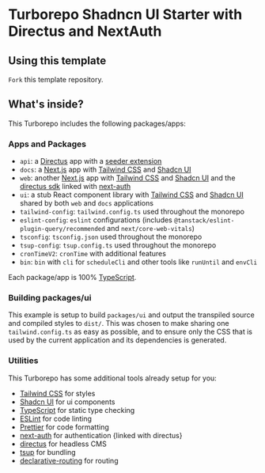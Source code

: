 # Turborepo Shadncn UI Starter with Directus and NextAuth

## Using this template

`Fork` this template repository.

## What's inside?

This Turborepo includes the following packages/apps:

### Apps and Packages

- `api`: a [Directus](https://directus.io/) app with a [seeder extension](https://github.com/ChappIO/directus-extension-seed)
- `docs`: a [Next.js](https://nextjs.org/) app with [Tailwind CSS](https://tailwindcss.com/) and [Shadcn UI](https://ui.shadcn.com/)
- `web`: another [Next.js](https://nextjs.org/) app with [Tailwind CSS](https://tailwindcss.com/) and [Shadcn UI](https://ui.shadcn.com/) and the [directus sdk](https://docs.directus.io/guides/sdk/getting-started.html) linked with [next-auth](https://next-auth.js.org/)
- `ui`: a stub React component library with [Tailwind CSS](https://tailwindcss.com/) and [Shadcn UI](https://ui.shadcn.com/) shared by both `web` and `docs` applications
- `tailwind-config`: `tailwind.config.ts` used throughout the monorepo
- `eslint-config`: `eslint` configurations (includes `@tanstack/eslint-plugin-query/recommended` and `next/core-web-vitals`)
- `tsconfig`: `tsconfig.json` used throughout the monorepo
- `tsup-config`: `tsup.config.ts` used throughout the monorepo
- `cronTimeV2`: `cronTime` with additional features
- `bin`: `bin` with `cli` for `scheduleCli` and other tools like `runUntil` and `envCli`

Each package/app is 100% [TypeScript](https://www.typescriptlang.org/).

### Building packages/ui

This example is setup to build `packages/ui` and output the transpiled source and compiled styles to `dist/`. This was chosen to make sharing one `tailwind.config.ts` as easy as possible, and to ensure only the CSS that is used by the current application and its dependencies is generated.

### Utilities

This Turborepo has some additional tools already setup for you:

- [Tailwind CSS](https://tailwindcss.com/) for styles
- [Shadcn UI](https://ui.shadcn.com/) for ui components
- [TypeScript](https://www.typescriptlang.org/) for static type checking
- [ESLint](https://eslint.org/) for code linting
- [Prettier](https://prettier.io) for code formatting
- [next-auth](https://next-auth.js.org/) for authentication {linked with directus}
- [directus](https://directus.io/) for headless CMS
- [tsup](https://github.com/egoist/tsup) for bundling
- [declarative-routing](https://github.com/ProNextJS/declarative-routing/blob/main/docs/nextjs.md) for routing
